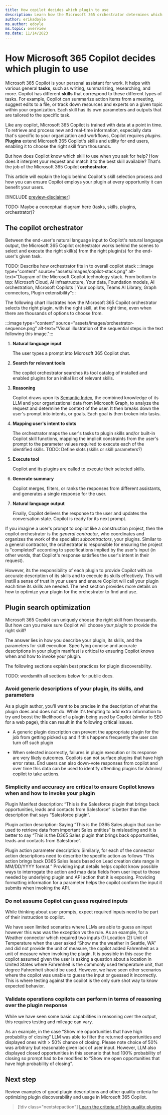 ```yaml
---
title: How copilot decides which plugin to use
description: Learn how the Microsoft 365 orchestrator determines which plugin skill to apply for a given user prompt.
author: erikadoyle
ms.author: edoyle
ms.topic: overview
ms.date: 11/14/2023
---
```


# How Microsoft 365 Copilot decides which plugin to use

Microsoft 365 Copilot is your personal assistant for work. It helps with various general **tasks**, such as writing, summarizing, researching, and more. Copilot has different **skills** that correspond to these different types of tasks. For example, Copilot can summarize action items from a meeting, suggest edits to a file, or track down resources and experts on a given topic within your organization. Each skill has its own parameters and outputs that are tailored to the specific task.

Like any copilot, Microsoft 365 Copilot is trained with data at a point in time. To retrieve and process new and real-time information, especially data that's specific to your organization and workflows, Copilot requires *plugins*. **Plugins** extend Microsoft 365 Copilot's skills and utility for end users, enabling it to choose the right skill from thousands.

But how does Copilot know which skill to use when you ask for help? How does it interpret your request and match it to the best skill available? That's the job of the Microsoft 365 Copilot **orchestrator**.

This article will explain the logic behind Copilot's skill selection process and how you can ensure Copilot employs your plugin at every opportunity it can benefit your users.

[!INCLUDE [preview-disclaimer](includes/preview-disclaimer.md)]

TODO: Maybe a conceptual diagram here (tasks, skills, plugins, orchestrator)?

## The copilot orchestrator

Between the end-user's natural language input to Copilot's natural language output, the Microsoft 365 Copilot orchestrator works behind the scenes to select and execute the right skill(s) from the right plugin(s) for the end-user's given task.

TODO: Describe how orchestrator fits in to overall copilot stack
:::image type="content" source="assets/images/copilot-stack.png" alt-text="Diagram of the Microsoft Copilot technology stack. From bottom to top: Microsoft Cloud, AI infrastructure, Your data, Foundation models, AI orchestration, Microsoft Copilots | Your copilots, Teams AI Library, Graph connectors, Plugin extensibility":::

The following chart illustrates how the Microsoft 365 Copilot orchestrator selects the right plugin, with the right skill, at the right time, even when there are thousands of options to choose from.

:::image type="content" source="assets/images/orchestrator-sequence.png" alt-text="Visual illustration of the sequential steps in the text following this image.":::

1. **Natural language input**

    The user types a prompt into Microsoft 365 Copilot chat.

2. **Search for relevant tools**

    The copilot orchestrator searches its tool catalog of installed and enabled plugins for an initial list of relevant skills.

3. **Reasoning**

    Copilot draws upon its [Semantic Index](/microsoft-365-copilot/microsoft-365-copilot-overview#semantic-index), the combined knowledge of its LLM and your organizational data from Microsoft Graph, to analyze the request and determine the context of the user. It then breaks down the user's prompt into intents, or goals. Each goal is then broken into tasks.

4. **Mapping user's intent to slots**

    The orchestrator maps the user's tasks to plugin skills and/or built-in Copilot skill functions, mapping the implicit constraints from the user's prompt to the parameter values required to execute each of the identified skills. TODO: Define slots (skills or skill parameters?)

5. **Execute tool**

    Copilot and its plugins are called to execute their selected skills.

6. **Generate summary**

    Copilot merges, filters, or ranks the responses from different assistants, and generates a single response for the user.

7. **Natural language output**

    Finally, Copilot delivers the response to the user and updates the conversation state. Copilot is ready for its next prompt.

If you imagine a user's prompt to copilot like a construction project, then the copilot orchestrator is the *general contractor*, who coordinates and organizes the work of the specialist *subcontractors*, your plugins. Similar to a general contractor, the orchestrator is responsible for ensuring the project is "completed" according to specifications implied by the user's  input (in other words, that Copilot's response satisfies the user's intent in their request).

However, its the responsibility of each plugin to provide Copilot with an accurate description of its skills and to execute its skills effectively. This will instill a sense of trust in your users and ensure Copilot will call your plugin each time its skills are needed. The next section provides more details on how to optimize your plugin for the orchestrator to find and use.

## Plugin search optimization

Microsoft 365 Copilot can uniquely choose the right skill from thousands. But how can you make sure Copilot will choose *your plugin* to provide the right skill?

The answer lies in how you describe your plugin, its skills, and the parameters for skill execution. Specifying concise and accurate descriptions in your plugin manifest is critical to ensuring Copilot knows when and how to invoke your plugin.

The following sections explain best practices for plugin discoverability.

TODO: wordsmith all sections below for public docs.

### Avoid generic descriptions of your plugin, its skills, and parameters

As a plugin author, you'll want to be precise in the description of what the plugin does and does not do. While it's tempting to add extra information to try and boost the likelihood of a plugin being used by Copilot (similar to SEO for a web page), this can result in the following critical issues.

- A generic plugin description can prevent the appropriate plugin for the job from getting picked up and if this happens frequently the user can turn off such plugin

- When selected incorrectly, failures in plugin execution or its response are very likely outcomes. Copilots can not surface plugins that have high error rates. End users can also down-vote responses from copilot and over time this data can be used to identify offending plugins for Admins/ copilot to take actions.

### Simplicity and accuracy are critical to ensure Copilot knows when and how to invoke your plugin

Plugin Manifest description: “This is the Salesforce plugin that brings back opportunities, leads and contacts from Salesforce” is better than the description that says “Salesforce plugin”.

Plugin action description: Saying “This is the D365 Sales plugin that can be used to retrieve data from important Sales entities” is misleading and it is better to say “This is the D365 Sales plugin that brings back opportunities, leads and contacts from Salesforce”.

Plugin action parameter description: Similarly, for each of the connector action descriptions need to describe the specific action as follows “This action brings back D365 Sales leads based on Lead creation date range in MM/DD/YYYY format.” Providing input details helps copilot know possible ways to interrogate the action and map data fields from user input to those needed by underlying plugin and API action that it is exposing. Providing formatting information for a parameter helps the copilot conform the input it submits when invoking the API.

### Do not assume Copilot can guess required inputs

While thinking about user prompts, expect required inputs need to be part of their instruction to copilot.

We have seen limited scenarios where LLMs are able to guess an input however this was was the exception vs the rule. As an example, for a Weather connector which required two inputs (1) Location (2) Unit of Temperature when the user asked “Show me the weather in Seattle, WA” and did not provide the unit of measure, the copilot added Fahrenheit as a unit of measure when invoking the plugin. It is possible in this case the copilot assumed given the user is asking a question about a location in United States where Fahrenheit is the commonly used temperature unit, that degree Fahrenheit should be used. However, we have seen other scenarios where the copilot was unable to guess the input or guessed it incorrectly. This is where testing against the copilot is the only sure shot way to know expected behavior.

### Validate operations copilots can perform in terms of reasoning over the plugin response

While we have seen some basic capabilities in reasoning over the output, this requires testing and mileage can vary.

As an example, in the case “Show me opportunities that have high probability of closing” LLM was able to filter the returned opportunities and displayed ones with > 50% chance of closing. Please note choice of 50% was arbitrary but reasonable given lack of user input. However, LLM also displayed closed opportunities in this scenario that had 100% probability of closing so prompt had to be modified to “Show me open opportunities that have high probability of closing”.

## Next step

Review examples of good plugin descriptions and other quality criteria for optimizing plugin discoverability and usage in Microsoft 365 Copilot.

> [!div class="nextstepaction"]
> [Learn the criteria of high quality plugins](plugin-guidelines.md)
